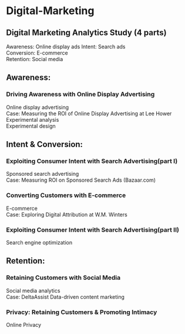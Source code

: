 # Digital-Marketing  
## Digital Marketing Analytics Study (4 parts)  

Awareness: Online display ads
Intent: Search ads  
Conversion: E-commerce  
Retention: Social media

## Awareness:  
### Driving Awareness with Online Display Advertising   
  Online display advertising  
  Case: Measuring the ROI of Online Display Advertising at Lee Hower   
  Experimental analysis    
  Experimental design    
## Intent & Conversion:    
### Exploiting Consumer Intent with Search Advertising(part I)     
  Sponsored search advertising    
  Case: Measuring ROI on Sponsored Search Ads (Bazaar.com)   
### Converting Customers with E-commerce    
  E-commerce  
  Case: Exploring Digital Attribution at W.M. Winters   
### Exploiting Consumer Intent with Search Advertising(part II)
  Search engine optimization
## Retention:
### Retaining Customers with Social Media   
  Social media analytics  
  Case: DeltaAssist
  Data-driven content marketing
### Privacy: Retaining Customers & Promoting Intimacy
  Online Privacy
